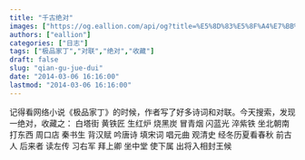 ```yaml
---
title: "千古绝对"
images: ["https://og.eallion.com/api/og?title=%E5%8D%83%E5%8F%A4%E7%BB%9D%E5%AF%B9"]
authors: ["eallion"]
categories: ["日志"]
tags: ["极品家丁","对联","绝对","收藏"]
draft: false
slug: "qian-gu-jue-dui"
date: "2014-03-06 16:16:00"
lastmod: "2014-03-06 16:16:00"
---
```


记得看网络小说《极品家丁》的时候，作者写了好多诗词和对联。今天搜索，发现一绝对，收藏之：
白塔街 黄铁匠 生红炉 烧黑炭 冒青烟 闪蓝光 淬紫铁 坐北朝南打东西
周口店 秦书生 背汉赋 吟唐诗 填宋词 唱元曲 观清史 经冬历夏看春秋
前古人 后来者 读左传 习右军 拜上卿 坐中堂 使下属 出将入相封王候
